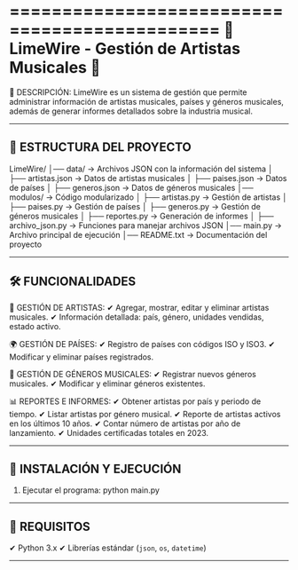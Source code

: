 

==============================================
🎵 LimeWire - Gestión de Artistas Musicales 🎵
==============================================

📌 DESCRIPCIÓN:
LimeWire es un sistema de gestión que permite administrar información de 
artistas musicales, países y géneros musicales, además de generar informes 
detallados sobre la industria musical.

----------------------------------------------
📂 ESTRUCTURA DEL PROYECTO
----------------------------------------------
LimeWire/
│── data/                     -> Archivos JSON con la información del sistema
│   ├── artistas.json         -> Datos de artistas musicales
│   ├── paises.json           -> Datos de países
│   ├── generos.json          -> Datos de géneros musicales
│── modulos/                  -> Código modularizado
│   ├── artistas.py           -> Gestión de artistas
│   ├── paises.py             -> Gestión de países
│   ├── generos.py            -> Gestión de géneros musicales
│   ├── reportes.py           -> Generación de informes
│   ├── archivo_json.py       -> Funciones para manejar archivos JSON
│── main.py                   -> Archivo principal de ejecución
│── README.txt                -> Documentación del proyecto

----------------------------------------------
🛠 FUNCIONALIDADES
----------------------------------------------
🎤 GESTIÓN DE ARTISTAS:
✔ Agregar, mostrar, editar y eliminar artistas musicales.
✔ Información detallada: país, género, unidades vendidas, estado activo.

🌍 GESTIÓN DE PAÍSES:
✔ Registro de países con códigos ISO y ISO3.
✔ Modificar y eliminar países registrados.

🎼 GESTIÓN DE GÉNEROS MUSICALES:
✔ Registrar nuevos géneros musicales.
✔ Modificar y eliminar géneros existentes.

📊 REPORTES E INFORMES:
✔ Obtener artistas por país y periodo de tiempo.
✔ Listar artistas por género musical.
✔ Reporte de artistas activos en los últimos 10 años.
✔ Contar número de artistas por año de lanzamiento.
✔ Unidades certificadas totales en 2023.

----------------------------------------------
🚀 INSTALACIÓN Y EJECUCIÓN
----------------------------------------------
1. Ejecutar el programa:
    python main.py

----------------------------------------------
📌 REQUISITOS
----------------------------------------------
✔ Python 3.x
✔ Librerías estándar (`json`, `os`, `datetime`)

----------------------------------------------
